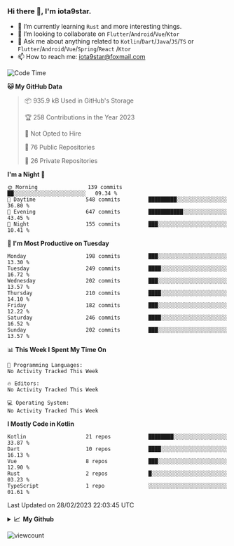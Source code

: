 ### Hi there 👋, I'm iota9star.

- 🌱 I’m currently learning `Rust` and more interesting things.
- 👯 I’m looking to collaborate on `Flutter`/`Android`/`Vue`/`Ktor`
- 💬 Ask me about anything related to `Kotlin`/`Dart`/`Java`/`JS`/`TS` or `Flutter`/`Android`/`Vue`/`Spring`/`React`
  /`Ktor`
- 📫 How to reach me: [iota9star@foxmail.com](iota9star@foxmail.com)



<!--START_SECTION:waka-->
![Code Time](http://img.shields.io/badge/Code%20Time-3%2C090%20hrs%2054%20mins-blue)

**🐱 My GitHub Data** 

> 📦 935.9 kB Used in GitHub's Storage 
 > 
> 🏆 258 Contributions in the Year 2023
 > 
> 🚫 Not Opted to Hire
 > 
> 📜 76 Public Repositories 
 > 
> 🔑 26 Private Repositories 
 > 
**I'm a Night 🦉** 

```text
🌞 Morning                139 commits         ██░░░░░░░░░░░░░░░░░░░░░░░   09.34 % 
🌆 Daytime                548 commits         █████████░░░░░░░░░░░░░░░░   36.80 % 
🌃 Evening                647 commits         ███████████░░░░░░░░░░░░░░   43.45 % 
🌙 Night                  155 commits         ███░░░░░░░░░░░░░░░░░░░░░░   10.41 % 
```
📅 **I'm Most Productive on Tuesday** 

```text
Monday                   198 commits         ███░░░░░░░░░░░░░░░░░░░░░░   13.30 % 
Tuesday                  249 commits         ████░░░░░░░░░░░░░░░░░░░░░   16.72 % 
Wednesday                202 commits         ███░░░░░░░░░░░░░░░░░░░░░░   13.57 % 
Thursday                 210 commits         ████░░░░░░░░░░░░░░░░░░░░░   14.10 % 
Friday                   182 commits         ███░░░░░░░░░░░░░░░░░░░░░░   12.22 % 
Saturday                 246 commits         ████░░░░░░░░░░░░░░░░░░░░░   16.52 % 
Sunday                   202 commits         ███░░░░░░░░░░░░░░░░░░░░░░   13.57 % 
```


📊 **This Week I Spent My Time On** 

```text
💬 Programming Languages: 
No Activity Tracked This Week

🔥 Editors: 
No Activity Tracked This Week

💻 Operating System: 
No Activity Tracked This Week
```

**I Mostly Code in Kotlin** 

```text
Kotlin                   21 repos            ████████░░░░░░░░░░░░░░░░░   33.87 % 
Dart                     10 repos            ████░░░░░░░░░░░░░░░░░░░░░   16.13 % 
Vue                      8 repos             ███░░░░░░░░░░░░░░░░░░░░░░   12.90 % 
Rust                     2 repos             █░░░░░░░░░░░░░░░░░░░░░░░░   03.23 % 
TypeScript               1 repo              ░░░░░░░░░░░░░░░░░░░░░░░░░   01.61 % 
```




 Last Updated on 28/02/2023 22:03:45 UTC
<!--END_SECTION:waka-->

<details>
  <summary><b>📈&nbsp;&nbsp;My Github</b></summary>
  <br>
  <img src='https://github-profile-trophy.vercel.app/?username=iota9star'>
  <img src='https://bad-apple-github-readme.vercel.app/api?show_bg=1&username=iota9star&hide_title=true'>
  <img src='http://cr-skills-chart-widget.azurewebsites.net/api/api?username=iota9star'>
</details>


![viewcount](https://count.getloli.com/get/@iota9star?theme=rule34)
